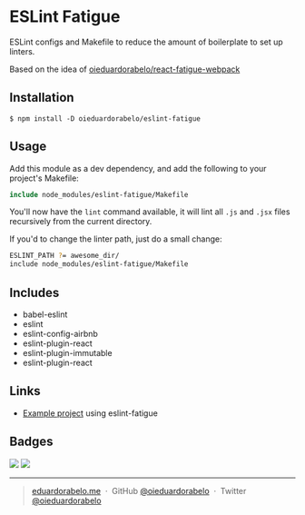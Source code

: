 # ESLint Fatigue

ESLint configs and Makefile to reduce the amount of boilerplate to set up linters.

Based on the idea of [oieduardorabelo/react-fatigue-webpack](https://github.com/oieduardorabelo/react-fatigue-webpack)

## Installation

```
$ npm install -D oieduardorabelo/eslint-fatigue
```

## Usage

Add this module as a dev dependency, and add the following to your project's Makefile:

```Makefile
include node_modules/eslint-fatigue/Makefile
```

You'll now have the `lint` command available, it will lint all `.js` and `.jsx` files recursively from the current directory.

If you'd to change the linter path, just do a small change:

```Bash
ESLINT_PATH ?= awesome_dir/
include node_modules/eslint-fatigue/Makefile
```

## Includes

- babel-eslint
- eslint
- eslint-config-airbnb
- eslint-plugin-react
- eslint-plugin-immutable
- eslint-plugin-react

## Links

- [Example project](https://github.com/oieduardorabelo/react-companies-board) using eslint-fatigue

## Badges

![](https://img.shields.io/badge/license-MIT-blue.svg)
![](https://img.shields.io/badge/status-stable-green.svg)

---

> [eduardorabelo.me](http://eduardorabelo.me) &nbsp;&middot;&nbsp;
> GitHub [@oieduardorabelo](https://github.com/oieduardorabelo) &nbsp;&middot;&nbsp;
> Twitter [@oieduardorabelo](https://twitter.com/oieduardorabelo)

